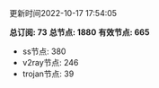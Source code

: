 更新时间2022-10-17 17:54:05

**总订阅: 73**
**总节点: 1880**
**有效节点: 665**
- ss节点: 380
- v2ray节点: 246
- trojan节点: 39
